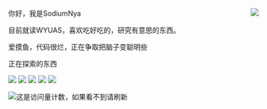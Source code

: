 <a href="#">
<img align="right" src="https://github-readme-stats.vercel.app/api?username=SodiumNya&show_icons=true&inc">
</a>
你好，我是SodiumNya

目前就读WYUAS，喜欢吃好吃的，研究有意思的东西。

爱摸鱼，代码很烂，正在争取把脑子变聪明些

正在探索的东西

![](https://img.shields.io/badge/-Kotlin-orange?style=flat-square&logo=Kotlin&logoColor=fff)
![](https://img.shields.io/badge/-Java-ab7221?style=flat-square&logo=Java&logoColor=fff)
![](https://img.shields.io/badge/-Python-3e74a2?style=flat-square&logo=Python&logoColor=fff)
![](https://img.shields.io/badge/-c++-%2300599C.svg?style=flat-square&logo=c%2B%2B&logoColor=white)
![](https://img.shields.io/badge/-go-%2300ADD8.svg?style=flat-square&logo=go&logoColor=white)

![这是访问量计数，如果看不到请刷新](https://komarev.com/ghpvc/?username=SodiumNya)

